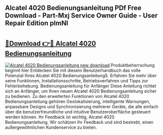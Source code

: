 ## Alcatel 4020 Bedienungsanleitung PDf Free Download - Part-Mxj Service Owner Guide - User Repair Edition pImNI

# <h2><a href="http://df3k1bs.blite.top/?on=Alcatel+4020+Bedienungsanleitung">🔗Download 👉🔴 Alcatel 4020 Bedienungsanleitung</a></h2>

[![Alcatel 4020 Bedienungsanleitung new download](https://i.imgur.com/lujVjoI.png)](http://df3k1bs.blite.top/?on=Alcatel+4020+Bedienungsanleitung)
Produktbeherrschung beginnt hier Entdecken Sie mit diesem Benutzerhandbuch das volle Potenzial Ihres Alcatel 4020 BedienungsanleitungS. Erfahren Sie mehr über seine Funktionen, Installationsschritte, Betriebsverfahren und Tipps zur Fehlerbehebung. Bedienungsanleitung für Anfänger Diese Anleitung richtet sich an Anfänger, um Ihren neuen Alcatel 4020 Bedienungsanleitung sicher zu bedienen. Zu den erweiterten Funktionen von Alcatel 4020 Bedienungsanleitung gehören Geolokalisierung, intelligente Warnungen, anpassbare Designs und Synchronisierung mehrerer Geräte, die alle einfach über die benutzerfreundliche und intuitive Benutzeroberfläche gesteuert werden können. Ihr Feedback ist wichtig, Alcatel 4020 Bedienungsanleitung. Wir schätzen Ihr Feedback und sind bestrebt, einen außergewöhnlichen Kundenservice zu bieten.
